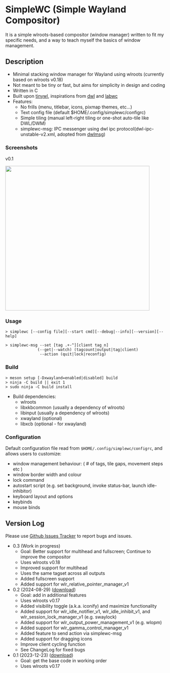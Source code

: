 # SimpleWC (Simple Wayland Compositor)

It is a simple wlroots-based compositor (window manager) written to fit my specific needs, and a way 
to teach myself the basics of window management. 

## Description

 - Minimal stacking window manager for Wayland using wlroots (currently based on wlroots v0.18)
 - Not meant to be tiny or fast, but aims for simplicity in design and coding
 - Written in C
 - Built upon [tinywl], inspirations from [dwl] and [labwc]
 - Features:
   - No frills (menu, titlebar, icons, pixmap themes, etc...)
   - Text config file (default $HOME/.config/simplewc/configrc)
   - Simple tiling (manual left-right tiling or one-shot auto-tile like DWL/DWM)
   - simplewc-msg: IPC messenger using dwl ipc protocol(dwl-ipc-unstable-v2.xml, adopted from [dwlmsg])

[tinywl]: https://gitlab.freedesktop.org/wlroots/wlroots/-/tree/master/tinywl
[dwl]: https://codeberg.org/dwl/dwl
[labwc]: https://github.com/labwc/labwc
[dwlmsg]: https://codeberg.org/notchoc/dwlmsg


### Screenshots

v0.1

<a href="https://i.redd.it/b7wqm1au7adc1.png" target="_blank"><img src="https://i.redd.it/b7wqm1au7adc1.png" width="450" /></a>


### Usage

    > simplewc [--config file][--start cmd][--debug|--info][--version][--help]

    > simplewc-msg --set [tag .+-^][client tag_n]
                  (--get|--watch) (tagcount|output|tag|client)
                   --action (quit|lock|reconfig)

### Build

    > meson setup [-Dxwayland=enabled|disabled] build
    > ninja -C build || exit 1
    > sudo ninja -C build install

 - Build dependencies:
   - wlroots
   - libxkbcommon (usually a dependency of wlroots)
   - libinput (usually a dependency of wlroots)
   - xwayland (optional)
   - libxcb (optional - for xwayland)

### Configuration

Default configuration file read from `$HOME/.config/simplewc/configrc`, and allows users to customize:

 - window management behaviour: ( # of tags, tile gaps, movement steps etc )
 - window border width and colour
 - lock command
 - autostart script (e.g. set background, invoke status-bar, launch idle-inhibitor)
 - keyboard layout and options 
 - keybinds
 - mouse binds 


## Version Log

Please use [Github Issues Tracker][ghit] to report bugs and issues.

  - 0.3 (Work in progress)
    - Goal: Better support for multihead and fullscreen; Continue to improve the compositor
    - Uses wlroots v0.18
    - Improved support for multihead
    - Uses the same tagset across all outputs
    - Added fullscreen support
    - Added support for wlr_relative_pointer_manager_v1
  - 0.2 (2024-08-29) ([download][v02])
    - Goal: add in additional features
    - Uses wlroots v0.17
    - Added visibility toggle (a.k.a. iconify) and maximize functionality
    - Added support for wlr_idle_notifier_v1, wlr_idle_inhibit_v1, and wlr_session_lock_manager_v1 (e.g. swaylock)
    - Added support for wlr_output_power_management_v1 (e.g. wlopm)
    - Added support for wlr_gamma_control_manager_v1
    - Added feature to send action via simplewc-msg
    - Added support for dragging icons
    - Improve client cycling function
    - See ChangeLog for fixed bugs
  - 0.1 (2023-12-23) ([download][v01])
    - Goal: get the base code in working order
    - Uses wlroots v0.17

[v01]: https://github.com/kcirick/simplewc/archive/refs/tags/v0.1.tar.gz
[v02]: https://github.com/kcirick/simplewc/archive/refs/tags/v0.2.tar.gz
[ghit]: https://github.com/kcirick/simplewc/issues

